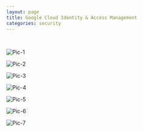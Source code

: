 ```yaml
---
layout: page
title: Google Cloud Identity & Access Management
categories: security
---
```

<br />

![Pic-1](../images/1.jpg)
<br />


![Pic-2](../images/2.jpg)

<!--
{:height="160" .center-image}
-->


![Pic-3](../images/3.jpg)

![Pic-4](../images/4.jpg)

![Pic-5](../images/5.jpg)

![Pic-6](../images/6.jpg)

![Pic-7](../images/7.jpg)